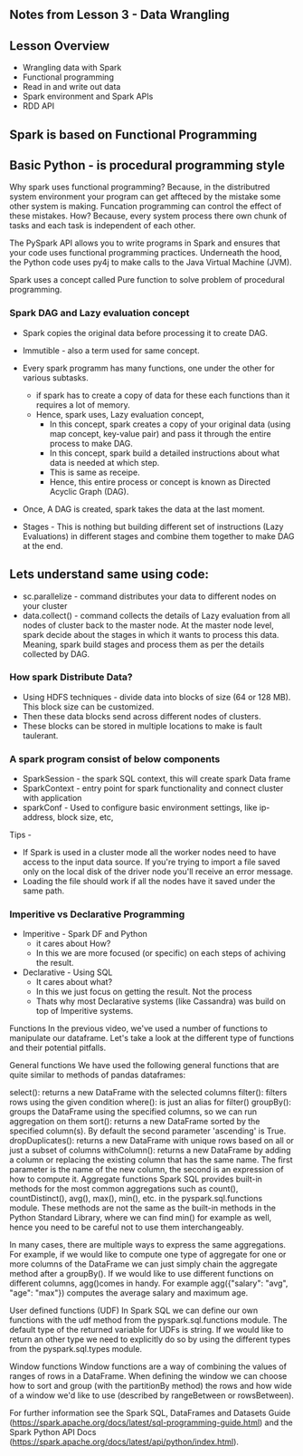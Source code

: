 ## Notes from Lesson 3 - Data Wrangling

## Lesson Overview
- Wrangling data with Spark
- Functional programming
- Read in and write out data
- Spark environment and Spark APIs
- RDD API


## Spark is based on Functional Programming
## Basic Python - is procedural programming style

Why spark uses functional programming?
Because, in the distributred system environment your program can get affteced by the mistake some other system is making.
Funcation programming can control the effect of these mistakes. How?
Because, every system process there own chunk of tasks and each task is independent of each other.

The PySpark API allows you to write programs in Spark and ensures that your code uses functional programming practices. Underneath the hood, the Python code uses py4j to make calls to the Java Virtual Machine (JVM).

Spark uses a concept called Pure function to solve problem of procedural programming.

### Spark DAG and Lazy evaluation concept 
- Spark copies the original data before processing it to create DAG.
- Immutible - also a term used for same concept.
- Every spark programm has many functions, one under the other for various subtasks.
    - if spark has to create a copy of data for these each functions than it requires a lot of memory.
    - Hence, spark uses, Lazy evaluation concept,
        - In this concept, spark creates a copy of your original data (using map concept, key-value pair) and pass it through the entire process to make DAG.
        - In this concept, spark build a detailed instructions about what data is needed at which step.
        - This is same as receipe.
        - Hence, this entire process or concept is known as Directed Acyclic Graph (DAG).

- Once, A DAG is created, spark takes the data at the last moment.
- Stages - This is nothing but building different set of instructions (Lazy Evaluations) in different stages and combine them together to make DAG at the end.


## Lets understand same using code:
- sc.parallelize - command distributes your data to different nodes on your cluster
- data.collect() - command collects the details of Lazy evaluation from all nodes of cluster back to the master node. At the master node level, spark decide about the stages in which it wants to process this data. Meaning, spark build stages and process them as per the details collected by DAG.

### How spark Distribute Data?
- Using HDFS techniques - divide data into blocks of size (64 or 128 MB). This block size can be customized.
- Then these data blocks send across different nodes of clusters.
- These blocks can be stored in multiple locations to make is fault taulerant.

### A spark program consist of below components
- SparkSession - the spark SQL context, this will create spark Data frame
- SparkContext - entry point for spark functionality and connect cluster with application
- sparkConf - Used to configure basic environment settings, like ip-address, block size, etc,

Tips - 
- If Spark is used in a cluster mode all the worker nodes need to have access to the input data source. If you're trying to import a file saved only on the local disk of the driver node you'll receive an error message.
- Loading the file should work if all the nodes have it saved under the same path.

### Imperitive vs Declarative Programming
- Imperitive - Spark DF and Python
    - it cares about How?
    - In this we are more focused (or specific) on each steps of achiving the result.
- Declarative - Using SQL
    - It cares about what?
    - In this we just focus on getting the result. Not the process
    - Thats why most Declarative systems (like Cassandra) was build on top of Imperitive systems.

Functions
In the previous video, we've used a number of functions to manipulate our dataframe. Let's take a look at the different type of functions and their potential pitfalls.

General functions
We have used the following general functions that are quite similar to methods of pandas dataframes:

select(): returns a new DataFrame with the selected columns
filter(): filters rows using the given condition
where(): is just an alias for filter()
groupBy(): groups the DataFrame using the specified columns, so we can run aggregation on them
sort(): returns a new DataFrame sorted by the specified column(s). By default the second parameter 'ascending' is True.
dropDuplicates(): returns a new DataFrame with unique rows based on all or just a subset of columns
withColumn(): returns a new DataFrame by adding a column or replacing the existing column that has the same name. The first parameter is the name of the new column, the second is an expression of how to compute it.
Aggregate functions
Spark SQL provides built-in methods for the most common aggregations such as count(), countDistinct(), avg(), max(), min(), etc. in the pyspark.sql.functions module. These methods are not the same as the built-in methods in the Python Standard Library, where we can find min() for example as well, hence you need to be careful not to use them interchangeably.

In many cases, there are multiple ways to express the same aggregations. For example, if we would like to compute one type of aggregate for one or more columns of the DataFrame we can just simply chain the aggregate method after a groupBy(). If we would like to use different functions on different columns, agg()comes in handy. For example agg({"salary": "avg", "age": "max"}) computes the average salary and maximum age.

User defined functions (UDF)
In Spark SQL we can define our own functions with the udf method from the pyspark.sql.functions module. The default type of the returned variable for UDFs is string. If we would like to return an other type we need to explicitly do so by using the different types from the pyspark.sql.types module.

Window functions
Window functions are a way of combining the values of ranges of rows in a DataFrame. When defining the window we can choose how to sort and group (with the partitionBy method) the rows and how wide of a window we'd like to use (described by rangeBetween or rowsBetween).

For further information see the Spark SQL, DataFrames and Datasets Guide (https://spark.apache.org/docs/latest/sql-programming-guide.html) and the Spark Python API Docs (https://spark.apache.org/docs/latest/api/python/index.html).








